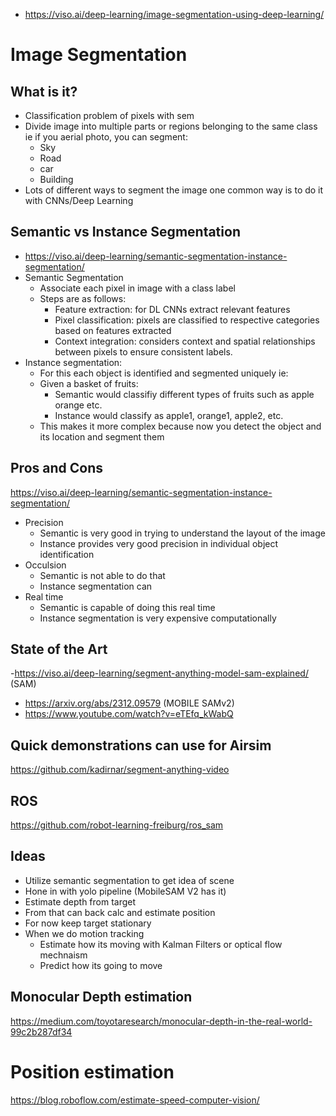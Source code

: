 - https://viso.ai/deep-learning/image-segmentation-using-deep-learning/

# Image Segmentation 

## What is it?
- Classification problem of pixels with sem
- Divide image into multiple parts or regions belonging to the same class ie if you aerial photo, you can segment:
    - Sky
    - Road
    - car
    - Building
- Lots of different ways to segment the image one common way is to do it with CNNs/Deep Learning


## Semantic vs Instance Segmentation 
- https://viso.ai/deep-learning/semantic-segmentation-instance-segmentation/
- Semantic Segmentation 
    - Associate each pixel in image with a class label
    - Steps are as follows: 
        - Feature extraction: for DL CNNs extract relevant features 
        - Pixel classification: pixels are classified to respective categories based on features extracted
        - Context integration: considers context and spatial relationships between pixels to ensure consistent labels. 
- Instance segmentation:
    - For this each object is identified and segmented uniquely ie:
    - Given a basket of fruits:
        - Semantic would classifiy different types of fruits such as apple orange etc.
        - Instance would classify as apple1, orange1, apple2, etc.
    - This makes it more complex because now you detect the object and its location and segment them

## Pros and Cons 
https://viso.ai/deep-learning/semantic-segmentation-instance-segmentation/
- Precision
    - Semantic is very good in trying to understand the layout of the image
    - Instance provides very good precision in individual object identification
- Occulsion
    - Semantic is not able to do that 
    - Instance segmentation can
- Real time 
    - Semantic is capable of doing this real time  
    - Instance segmentation is very expensive computationally


## State of the Art
-https://viso.ai/deep-learning/segment-anything-model-sam-explained/ (SAM)
- https://arxiv.org/abs/2312.09579 (MOBILE SAMv2)
- https://www.youtube.com/watch?v=eTEfq_kWabQ


## Quick demonstrations can use for Airsim
https://github.com/kadirnar/segment-anything-video


## ROS 
https://github.com/robot-learning-freiburg/ros_sam

## Ideas
- Utilize semantic segmentation to get idea of scene
- Hone in with yolo pipeline (MobileSAM V2 has it)
- Estimate depth from target
- From that can back calc and estimate position 
- For now keep target stationary 
- When we do motion tracking
    - Estimate how its moving with Kalman Filters or optical flow mechnaism
    - Predict how its going to move 


## Monocular Depth estimation 
https://medium.com/toyotaresearch/monocular-depth-in-the-real-world-99c2b287df34


# Position estimation 
https://blog.roboflow.com/estimate-speed-computer-vision/